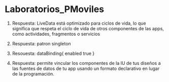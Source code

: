 # Laboratorios_PMoviles
1. Respuesta: LiveData está optimizado para ciclos de vida, lo que significa que respeta el ciclo de vida de otros componentes de las apps, como actividades, fragmentos o servicios 

2. Respuesta: patron singleton

3. Resouesta: dataBinding{
        enabled true
    }
    
4. Respuesta: permite vincular los componentes de la IU de tus diseños a las fuentes de datos de tu app usando un formato declarativo en lugar de la programación.
